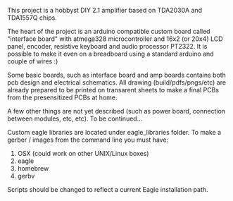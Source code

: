 This project is a hobbyst DIY 2.1 amplifier based on TDA2030A and TDA1557Q chips.

The heart of the project is an arduino compatible custom board called "interface board" 
with atmega328 microcontroller and 16x2 (or 20x4) LCD panel, encoder, resistive keyboard and audio processor PT2322.
It is possible to make it even on a breadboard using a standard arduino and couple of wires :)

Some basic boards, such as interface board and amp boards contains both pcb design and electrical schematics.
All drawing (build/pdfs/pngs/etc) are already prepared to be printed on transarent sheets to make a final PCBs 
from the presensitized PCBs at home.

A few other things are not yet described (such as power board, connection between modules, etc, etc).
To be continued...

Custom eagle libraries are located under eagle_libraries folder.
To make a gerber / images from the command line you must have:
1. OSX (could work on other UNIX/Linux boxes)
2. eagle
3. homebrew
4. gerbv

Scripts should be changed to reflect a current Eagle installation path.
